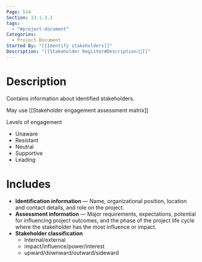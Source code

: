 ```yaml
---
Page: 514
Section: 13.1.3.1
tags:
  - "#project-document"
Categories:
  - Project Document
Started By: "[[Identify stakeholders]]"
Description: "[[Stakeholder Register#Description|📝]]"
---
```

# Description
Contains information about identified stakeholders.

May use [[Stakeholder engagement assessment matrix]]

Levels of engagement
* Unaware
* Resistant
* Neutral
* Supportive
* Leading
# Includes
* **Identification information** — Name, organizational position, location and contact details, and role on the project.
* **Assessment information** — Major requirements, expectations, potential for influencing project outcomes, and the phase of the project life cycle where the stakeholder has the most influence or impact.
* **Stakeholder classification**
	* Internal/external
	* impact/influence/power/interest
	* upward/downward/outward/sideward

